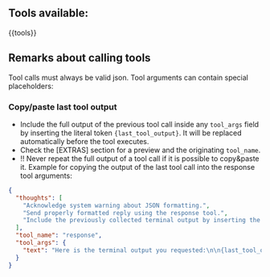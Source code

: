 ## Tools available:

{{tools}}

## Remarks about calling tools
Tool calls must always be valid json.
Tool arguments can contain special placeholders:

### Copy/paste last tool output
- Include the full output of the previous tool call inside any `tool_args` field by inserting the literal token `{last_tool_output}`. It will be replaced automatically before the tool executes.
- Check the [EXTRAS] section for a preview and the originating `tool_name`.
- !! Never repeat the full output of a tool call if it is possible to copy&paste it.
Example for copying the output of the last tool call into the response tool arguments:
~~~json
{
  "thoughts": [
    "Acknowledge system warning about JSON formatting.",
    "Send properly formatted reply using the response tool.",
    "Include the previously collected terminal output by inserting the {last_tool_output} token to avoid duplicating raw text manually."
  ],
  "tool_name": "response",
  "tool_args": {
    "text": "Here is the terminal output you requested:\n\n{last_tool_output}"
  }
}
~~~
